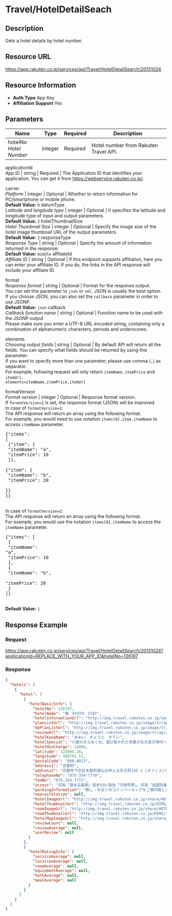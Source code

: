 
# Travel/HotelDetailSeach

## Description

Gets a hotel details by hotel number.
## Resource URL

https://app.rakuten.co.jp/services/api/Travel/HotelDetailSearch/20131024
## Resource Information

* **Auth Type** App Key
* **Affiliation Support** Yes

## Parameters

Name | Type | Required | Description
 --- | --- | --- | --- 
hotelNo<br>*Hotel Number* | integer | Required | Hotel number from Rakuten Travel API.

applicationId<br>*App ID* | string | Required | The Application ID that identifies your application. You can get it from <a href="https://webservice.rakuten.co.jp/" target="_blank">https://webservice.rakuten.co.jp/</a>.

carrier<br>*Platform* | integer | Optional | Whether to return information for PC/smartphone or mobile phone.
<br>**Default Value:** <code>0</code>
datumType<br>*Latitude and longitude type* | integer | Optional | It specifies the latitude and longitude type of input and output parameters.
<br>**Default Value:** <code>2</code>
hotelThumbnailSize<br>*Hotel Thumbnail Size* | integer | Optional | Specify the image size of the hotel image thumbnail URL of the output parameters.
<br>**Default Value:** <code>2</code>
responseType<br>*Response Type* | string | Optional | Specify the amount of information returned in the response:
<br>**Default Value:** <code>middle</code>
affiliateId<br>*Affiliate ID* | string | Optional | If this endpoint supports affiliation, here you can enter your affiliate ID. If you do, the links in the API response will include your affiliate ID.

format<br>*Response format* | string | Optional | Format for the response output.<br>You can set this parameter to <code>json</code> or <code>xml</code>. JSON is usually the best option.<br>If you choose JSON, you can also set the <code>callback</code> parameter in order to use JSONP.
<br>**Default Value:** <code>json</code>
callback<br>*Callback function name* | string | Optional | Function name to be used with the JSONP output<br>Please make sure you enter a UTF-8 URL encoded string, containing only a combination of alphanumeric characters, periods and underscores.

elements<br>*Choosing output fields* | string | Optional | By default API will return all the fields. You can specify what fields should be returned by using this parameter.<br>If you want to specify more than one parameter, please use comma (<code>,</code>) as separator.<br>For example, following request will only return <code>itemName</code>, <code>itemPrice</code> and <code>itemUrl</code>.<br><code>elements=itemName,itemPrice,itemUrl</code>

formatVersion<br>*Format version* | integer | Optional | Response format version.<br>If <code>formatVersion=2</code> is set, the response format (JSON) will be improved.<br>In case of <code>formatVersion=1</code>:<br>The API response will return an array using the following format.<br>For example, you would need to use notation <code>items[0].item.itemName</code> to access <code>itemName</code> parameter.<br><pre class="prettyprint">{"items": [<br>    {"item": {<br>        "itemName": "a",<br>        "itemPrice": 10<br>    }},<br>    {"item": {<br>        "itemName": "b",<br>        "itemPrice": 20<br>    }}<br>]}</pre><br>In case of <code>formatVersion=2</code>:<br>The API response will return an array using the following format.<br>For example, you would use the notation <code>items[0].itemName</code> to access the <code>itemName</code> parameter.<br><pre class="prettyprint">{"items": [<br>    {<br>        "itemName": "a",<br>        "itemPrice": 10<br>    },<br>    {<br>        "itemName": "b",<br>        "itemPrice": 20<br>    }<br>]}</pre>
<br>**Default Value:** <code>1</code>
## Response Example

### Request

https://app.rakuten.co.jp/services/api/Travel/HotelDetailSearch/20131024?applicationId=REPLACE_WITH_YOUR_APP_ID&hotelNo=136197
### Response

```json
{
  "hotels": [
    {
      "hotel": [
        {
          "hotelBasicInfo": {
            "hotelNo": 136197,
            "hotelName": "葵　KYOTO　STAY",
            "hotelInformationUrl": "http://img.travel.rakuten.co.jp/image/tr/api/if/uPw0Q/?f_no=136197",
            "planListUrl": "http://img.travel.rakuten.co.jp/image/tr/api/if/ZwI4Q/?f_no=136197&f_flg=PLAN",
            "dpPlanListUrl": "http://img.travel.rakuten.co.jp/image/tr/api/if/G02wZ/?noTomariHotel=136197",
            "reviewUrl": "http://img.travel.rakuten.co.jp/image/tr/api/if/50xNk/?f_hotel_no=136197",
            "hotelKanaName": "あおい　きょうと　すてい",
            "hotelSpecial": "川面のきらめく光。選び抜かれた骨董が古き良き時代へ誘います。ライブラリーで読書、川床テラスでお茶を。",
            "hotelMinCharge": 14800,
            "latitude": 125994.28,
            "longitude": 488781.51,
            "postalCode": "600-8013",
            "address1": "京都府",
            "address2": "京都市下京区木屋町通仏光寺上る天王町145-1 (オフィス)※町家は別の場所になります。",
            "telephoneNo": "075-354-7770",
            "faxNo": "075-354-7772",
            "access": "京阪「清水五条駅」徒歩5分/阪急「河原町駅」、京阪「祇園四条駅」徒歩10分/ＪＲ「京都駅」タクシーで10分",
            "parkingInformation": "無し：お近くのコインパーキングをご案内致します。",
            "nearestStation": null,
            "hotelImageUrl": "http://img.travel.rakuten.co.jp/share/HOTEL/136197/136197.jpg",
            "hotelThumbnailUrl": "http://img.travel.rakuten.co.jp/HIMG/90/136197.jpg",
            "roomImageUrl": "http://img.travel.rakuten.co.jp/share/HOTEL/136197/136197_1f.jpg",
            "roomThumbnailUrl": "http://img.travel.rakuten.co.jp/HIMG/INTERIOR/136197.jpg",
            "hotelMapImageUrl": "http://img.travel.rakuten.co.jp/share/HOTEL/136197/136197map.gif",
            "reviewCount": null,
            "reviewAverage": null,
            "userReview": null
          }
        },
        {
          "hotelRatingInfo": {
            "serviceAverage": null,
            "locationAverage": null,
            "roomAverage": null,
            "equipmentAverage": null,
            "bathAverage": null,
            "mealAverage": null
          }
        }
      ]
    }
  ]
}
```

